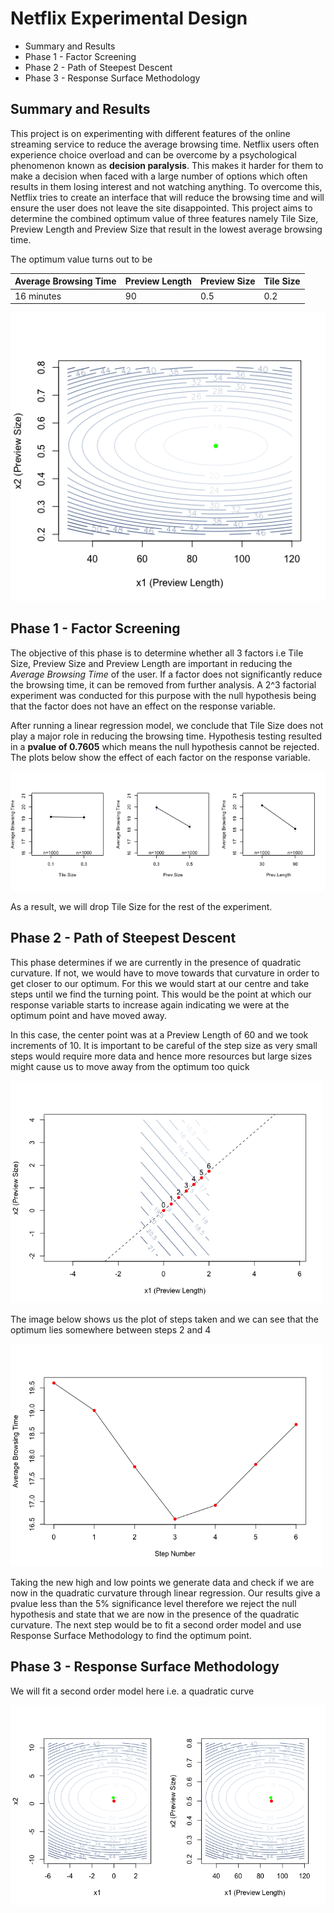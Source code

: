 # Netflix Experimental Design

* Summary and Results
* Phase 1 - Factor Screening
* Phase 2 - Path of Steepest Descent
* Phase 3 - Response Surface Methodology

## Summary and Results

This project is on experimenting with different features of the online streaming service to reduce the average browsing time. Netflix users often experience choice overload and can be overcome by a psychological phenomenon known as **decision paralysis**. This makes it harder for them to make a decision when faced with a large number of options which often results in them losing interest and not watching anything. To overcome this, Netflix tries to create an interface that will reduce the browsing time and will ensure the user does not leave the site disappointed. This project aims to determine the combined optimum value of three features namely Tile Size, Preview Length and Preview Size that result in the lowest average browsing time. 

The optimum value turns out to be 

| Average Browsing Time | Preview Length | Preview Size | Tile Size |
| ------------- | ------------- | ------------- | ------------- |
| 16 minutes  | 90  | 0.5 | 0.2 |

<img src="Plots/OptimumPoint_NU.png" width=600>

## Phase 1 - Factor Screening

The objective of this phase is to determine whether all 3 factors i.e Tile Size, Preview Size and Preview Length are important in reducing the *Average Browsing Time* of the user. If a factor does not significantly reduce the browsing time, it can be removed from further analysis. A 2^3 factorial experiment was conducted for this purpose with the null hypothesis being that the factor does not have an effect on the response variable. 

After running a linear regression model, we conclude that Tile Size does not play a major role in reducing the browsing time. Hypothesis testing resulted in a **pvalue of 0.7605** which means the null hypothesis cannot be rejected. The plots below show the effect of each factor on the response variable.

<img src="Plots/FactorScreeningPlots.png">

As a result, we will drop Tile Size for the rest of the experiment.

## Phase 2 - Path of Steepest Descent

This phase determines if we are currently in the presence of quadratic curvature. If not, we would have to move towards that curvature in order to get closer to our optimum. For this we would start at our centre and take steps until we find the turning point. This would be the point at which our response variable starts to increase again indicating we were at the optimum point and have moved away.

In this case, the center point was at a Preview Length of 60 and we took increments of 10. It is important to be careful of the step size as very small steps would require more data and hence more resources but large sizes might cause us to move away from the optimum too quick

<img src="Plots/Steps - Gradient Descent.png" width = 500> 

The image below shows us the plot of steps taken and we can see that the optimum lies somewhere between steps 2 and 4

<img src="Plots/Steps Plot.png" width = 500> 

Taking the new high and low points we generate data and check if we are now in the quadratic curvature through linear regression. Our results give a pvalue less than the 5% significance level therefore we reject the null hypothesis and state that we are now in the presence of the quadratic curvature. The next step would be to fit a second order model and use Response Surface Methodology to find the optimum point.

## Phase 3 - Response Surface Methodology

We will fit a second order model here i.e. a quadratic curve

<img src="Plots/ContourPlots_OptimalPoint.png" width=600>

